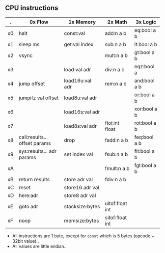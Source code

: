 CPU instructions
----------------

.  | 0x Flow                       | 1x Memory       | 2x Math         | 3x Logic
---|-------------------------------|-----------------|-----------------|-------------
x0 | halt                          | const:val       | add:n a b       | eq:bool a b
x1 | sleep ms                      | get:val index   | sub:n a b       | lt:bool a b
x2 | vsync                         |                 | mult:n a b      | gt:bool a b
x3 |                               | load:val adr    | div:n a b       | eqz:bool a
x4 | jump offset                   | load16u:val adr | rem:n a b       | and:bool a b
x5 | jumpifz val offset            | load8u:val adr  |                 | or:bool a b
x6 |                               | load16s:val adr |                 | xor:bool a b
x7 |                               | load8s:val adr  | ftoi:int float  | rot:bool a b
x8 | call:results... offset params | drop            | fadd:n a b      | feq:bool a b
x9 | sys:results... adr params     | set index val   | fsub:n a b      | flt:bool a b
xA |                               |                 | fmult:n a b     | fgt:bool a b
xB | return results                | store adr val   | fdiv:n a b      |
xC | reset                         | store16 adr val |                 |
xD | here:adr                      | store8 adr val  |                 |
xE | goto adr                      | stacksize:bytes | uitof:float int |
xF | noop                          | memsize:bytes   | sitof:float int |

 - All instructions are 1 byte, except for `const` which is 5 bytes (opcode + 32bit value)..
 - All values are little endian..

